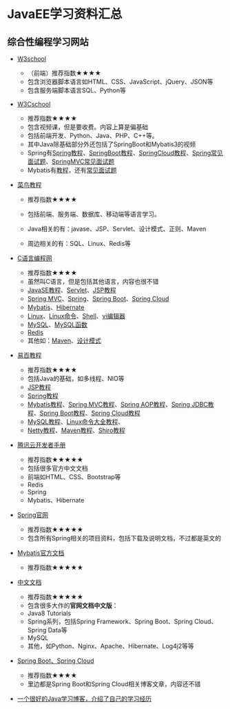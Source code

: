# JavaEE学习资料汇总

## 综合性编程学习网站

+ [W3school](https://www.w3school.com.cn/index.html)
  + （前端）推荐指数★★★★
  + 包含浏览器脚本语言如HTML、CSS、JavaScript、jQuery、JSON等
  + 包含服务端脚本语言SQL、Python等

+ [W3Cschool](https://www.w3cschool.cn/)

  + 推荐指数★★★★
  + 包含视频课，但是要收费。内容上算是偏基础
  + 包括前端开发、Python、Java、PHP、C++等。
  + 其中Java除基础部分外还包括了SpringBoot和Mybatis3的视频
  + Spring有[Spring教程](https://www.w3cschool.cn/wkspring/)、[SpringBoot教程](https://www.w3cschool.cn/springboot/)、[SpringCloud教程](https://www.w3cschool.cn/spring_cloud/)、[Spring常见面试题](https://www.w3cschool.cn/fisug/)、[SpringMVC常见面试题](https://www.w3cschool.cn/qgutf/)
  + Mybatis有[教程](https://www.w3cschool.cn/mybatis/)，还有[常见面试题](https://www.w3cschool.cn/kzsow/)
+ [菜鸟教程](https://www.runoob.com/)
  
  + 推荐指数★★★★
  
  + 包括前端、服务端、数据库、移动端等语言学习。
  
  + Java相关的有：javase、JSP、Servlet、设计模式、正则、Maven
  
  + 周边相关的有：SQL、Linux、Redis等
  
+ [C语言编程网](http://c.biancheng.net/)
  + 推荐指数★★★★
  + 虽然叫C语言，但是包括其他语言，内容也很不错
  + [JavaSE教程](http://c.biancheng.net/java/)、[Servlet](http://c.biancheng.net/servlet/)、[JSP教程](http://c.biancheng.net/jsp/)
  + [Spring MVC](http://c.biancheng.net/spring_mvc/)、[Spring](http://c.biancheng.net/spring/)、[Spring Boot](http://c.biancheng.net/spring_boot/)、[Spring Cloud](http://c.biancheng.net/spring_cloud/)
  + [Mybatis](http://c.biancheng.net/mybatis/)、[Hibernate](http://c.biancheng.net/hibernate/)
  + [Linux](http://c.biancheng.net/linux_tutorial/)、[Linux命令](http://c.biancheng.net/linux/)、[Shell](http://c.biancheng.net/shell/)、[vi编辑器](http://c.biancheng.net/vi/)
  + [MySQL](http://c.biancheng.net/mysql/)、[MySQL函数](http://c.biancheng.net/mysql/function/)
  + [Redis](http://c.biancheng.net/redis/)
  + 其他如：[Maven](http://c.biancheng.net/maven/)、[设计模式](http://c.biancheng.net/design_pattern/)
+ [易百教程](https://www.yiibai.com/)
  + 推荐指数★★★★
  + 包括Java的基础，如多线程、NIO等
  + [JSP教程](https://www.yiibai.com/jsp/)
  + [Spring教程](https://www.yiibai.com/spring)
  + [Mybatis教程](https://www.yiibai.com/mybatis)、[Spring MVC教程](https://www.yiibai.com/spring_mvc)、[Spring AOP教程](https://www.yiibai.com/spring_aop)、[Spring JDBC教程](https://www.yiibai.com/springjdbc)、[Spring Boot教程](https://www.yiibai.com/spring-boot)、[Spring Cloud教程](https://www.yiibai.com/spring_cloud)
  + [MySQL教程](https://www.yiibai.com/mysql/)、[Linux命令大全教程](https://www.yiibai.com/linux/)、
  + [Netty教程](https://www.yiibai.com/netty/)、[Maven教程](https://www.yiibai.com/maven)、[Shiro教程](https://www.yiibai.com/shiro)
+ [腾讯云开发者手册](https://cloud.tencent.com/developer/devdocs)
  + 推荐指数★★★★★
  + 包括很多官方中文文档
  + 前端如HTML、CSS、Bootstrap等
  + Redis
  + Spring
  + Mybatis、Hibernate

+ [Spring官网](https://spring.io/projects)
  + 推荐指数★★★★★
  + 包含所有Spring相关的项目资料，包括下载及说明文档，不过都是英文的
+ [Mybatis官方文档](https://mybatis.org/mybatis-3/zh/index.html)
  + 推荐指数★★★★★
+ [中文文档](https://www.docs4dev.com/)
  + 推荐指数★★★★★
  + 包含很多大作的**官网文档中文版**：
  + Java8 Tutorials
  + Spring系列，包括Spring Framework、Spring Boot、Spring Cloud、Spring Data等
  + MySQL
  + 其他，如Python、Nginx、Apache、Hibernate、Log4j2等等
+ [Spring Boot、Spring Cloud](https://blog.csdn.net/a173030685/article/details/82599567)
  + 推荐指数★★★★
  + 里边都是Spring Boot和Spring Cloud相关博客文章，内容还不错
+ [一个很好的Java学习博客，介绍了自己的学习经历](https://www.zhihu.com/people/Java_3y/posts)